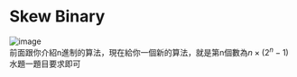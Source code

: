 # Skew Binary  
![image](https://github.com/10360555iamnn/UVAdataset/assets/95529963/d018252f-82ff-490c-96c7-5ebf2025fa21)  
前面跟你介紹n進制的算法，現在給你一個新的算法，就是第n個數為$n \times (2^n-1)$  
水題一題目要求即可  
